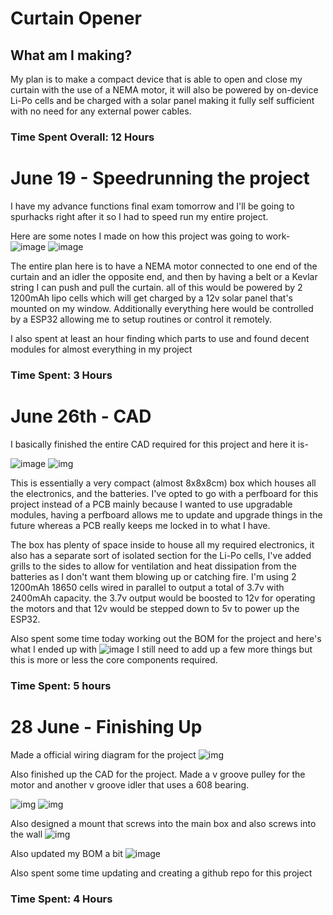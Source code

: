 # Curtain Opener

## What am I making?
My plan is to make a compact device that is able to open and close my curtain with the use of a NEMA motor, it will also be powered by on-device Li-Po cells and be charged with a solar panel making it fully self sufficient with no need for any external power cables.


### Time Spent Overall: 12 Hours


# June 19 - Speedrunning the project

I have my advance functions final exam tomorrow and I'll be going to spurhacks right after it so I had to speed run  my entire project.

Here are some notes I made on how this project was going to work-
![image](https://hc-cdn.hel1.your-objectstorage.com/s/v3/582fa37a328a42d4e52599ca1750219942cea29b_20250628_140355.jpg)
![image](https://hc-cdn.hel1.your-objectstorage.com/s/v3/ad6aa71f030fdc5ebe147ac3e9d138a6d832821c_20250628_140407.jpg)




The entire plan here is to have a NEMA motor connected to one end of the curtain and an idler the opposite end, and then by having a belt or a Kevlar string I can push and pull the curtain. all of this would be powered by 2 1200mAh lipo cells which will get charged by a 12v solar panel that's mounted on my window. Additionally everything here would be controlled by a ESP32 allowing me to setup routines or control it remotely.

I also spent at least an hour finding which parts to use and found decent modules for almost everything in my project


### Time Spent: 3 Hours

# June 26th - CAD

I basically finished the entire CAD required for this project and here it is-

![image](https://hc-cdn.hel1.your-objectstorage.com/s/v3/4bf2869c00d16564ae28e0266ea0a0e8517d0e28_image.png)
![img](https://hc-cdn.hel1.your-objectstorage.com/s/v3/4d07558412cdce223ecdd9737a21b2b357baa3a0_image.png)

This is essentially a very compact (almost 8x8x8cm) box which houses all the electronics, and the batteries. I've opted to go with a perfboard for this project instead of a PCB mainly because I wanted to use upgradable modules, having a perfboard allows me to update and upgrade things in the future whereas a PCB really keeps me locked in to what I have.

The box has plenty of space inside to house all my required electronics, it also has a separate sort of isolated section for the Li-Po cells, I've added grills to the sides to allow for ventilation and heat dissipation from the batteries as I don't want them blowing up or catching fire. I'm using 2 1200mAh 18650 cells wired in parallel to output a total of 3.7v with 2400mAh capacity. the 3.7v output would be boosted to 12v for operating the motors and that 12v would be stepped down to 5v to power up the ESP32.

Also spent some time today working out the BOM for the project and here's what I ended up with
![image](https://hc-cdn.hel1.your-objectstorage.com/s/v3/d587c0fcad33226fb2439c4eb15b8f7c7760398d_image.png)
I still need to add up a few more things but this is more or less the core components required.

### Time Spent: 5 hours

# 28 June - Finishing Up

Made a official wiring diagram for the project
![img](https://hc-cdn.hel1.your-objectstorage.com/s/v3/fb45de9de3ca4f33184c879b21a519c5208f83f0_image.png)


Also finished up the CAD for the project. Made a v groove pulley for the motor and another v groove idler that uses a 608 bearing.

![img](https://hc-cdn.hel1.your-objectstorage.com/s/v3/f9fdd612560e5c7c8c466bc684028abd44992640_image.png)
![img](https://hc-cdn.hel1.your-objectstorage.com/s/v3/ba7b6fe9ca186f0fa3ed5157393cf5dc5194fcca_image.png)

Also designed a mount that screws into the main box and also screws into the wall
![img]( https://hc-cdn.hel1.your-objectstorage.com/s/v3/292575c62df909653dd1b7516db82622792a3e49_image.png)


Also updated my BOM a bit 
![image](https://hc-cdn.hel1.your-objectstorage.com/s/v3/f7c49bd9ee47e746852bcf265466894e132fc4b6_image.png)

Also spent some time updating and creating a github repo for this project



### Time Spent: 4 Hours